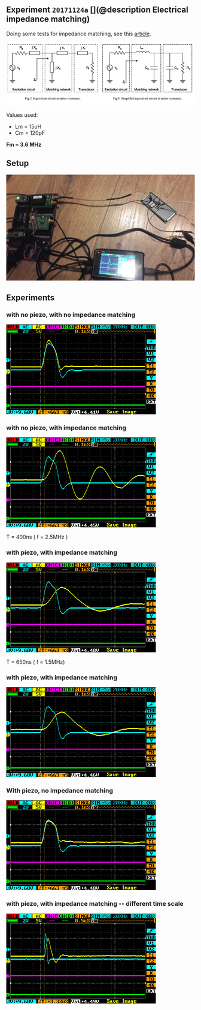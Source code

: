 ## Experiment `20171124a` [](@description Electrical impedance matching)

Doing some tests for impedance matching, see this [article](/include/impedance/1-s2.0-S1875389210001331-main.pdf).

![](/retired/cletus/IMN/imn.jpg)

Values used: 

* Lm = 15uH
* Cm = 120pF

__Fm = 3.6 MHz__

## Setup

![](/retired/cletus/IMN/20171124_222636.jpg)

## Experiments

### with no piezo, with no impedance matching

![](/retired/cletus/IMN/o_empty.png)

### with no piezo, with impedance matching

![](/retired/cletus/IMN/o_LC.png)

T = 400ns ( f = 2.5MHz )

### with piezo, with impedance matching

![](/retired/cletus/IMN/o_w_IMN.png)

T = 650ns ( f = 1.5MHz)

### with piezo, with impedance matching

![](/retired/cletus/IMN/o_LC-loaded.png)
 
### With piezo, no impedance matching

![](/retired/cletus/IMN/o_no_IMN.png)


### with piezo, with impedance matching -- different time scale

![](/retired/cletus/IMN/o_w_IMN-time2.png)





